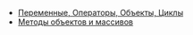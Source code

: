 * [Переменные, Операторы, Объекты, Циклы](./01.base.md)
* [Методы объектов и массивов](./02.methods.md)